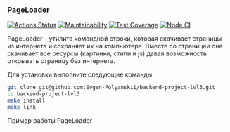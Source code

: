 ### PageLoader
[![Actions Status](https://github.com/Evgen-Polyanskii/backend-project-lvl3/workflows/hexlet-check/badge.svg)](https://github.com/Evgen-Polyanskii/backend-project-lvl3/actions)
[![Maintainability](https://api.codeclimate.com/v1/badges/52c286588cbc9e824fdc/maintainability)](https://codeclimate.com/github/Evgen-Polyanskii/backend-project-lvl3/maintainability)
[![Test Coverage](https://api.codeclimate.com/v1/badges/52c286588cbc9e824fdc/test_coverage)](https://codeclimate.com/github/Evgen-Polyanskii/backend-project-lvl3/test_coverage)
[![Node CI](https://github.com/Evgen-Polyanskii/backend-project-lvl3/actions/workflows/ci.yml/badge.svg)](https://github.com/Evgen-Polyanskii/backend-project-lvl3/actions)

PageLoader – утилита командной строки, которая скачивает страницы из интернета и сохраняет их на компьютере. Вместе со 
страницей она скачивает все ресурсы (картинки, стили и js) давая возможность открывать страницу без интернета.

Для установки выполните следующие команды:

```bash
git clone git@github.com:Evgen-Polyanskii/backend-project-lvl3.git
cd backend-project-lvl3
make install
make link
```

Пример работы PageLoader
